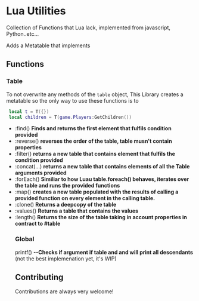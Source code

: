 
# Lua Utilities

Collection of Functions that Lua lack, implemented from javascript, Python..etc...

Adds a Metatable that implements 
## Functions
  ### Table
  To not overwrite any methods of the `table` object, This Library creates a metatable so the only way to use these functions is to
  ```lua
   local t = T({})
   local children = T(game.Players:GetChildren())
  ```
- :find(<F>)  **Finds and returns the first element that fulfils condition provided**
- :reverse() **reverses the order of the table, table musn't contain properties** 
- :filter(<F>) **returns a new table that contains element that fulfils the condition provided**
- :concat(<table>...) **returns a new table that contains elements of all the Table arguments provided**
- :forEach(<F>) **Similiar to how Luau table.foreach() behaves, iterates over the table and runs the provided functions**
- :map(<F>) **creates a new table populated with the results of calling a provided function on every element in the calling table.**
- :clone(<self>) **Returns a deepcopy of the table**
- :values()  **Returns a table that contains the values** 
- :length()  **Returns the size of the table taking in account properties in contract to #table**
  
### Global
printf(<T>)  **--Checks if argument if table and and will print all descendants** 
(not the best implemenation yet, it's WIP)

## Contributing

Contributions are always very welcome!


